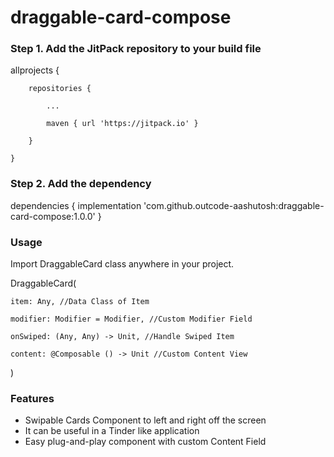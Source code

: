 # draggable-card-compose

### Step 1. Add the JitPack repository to your build file

allprojects {

		repositories {
  
			...
   
			maven { url 'https://jitpack.io' }
   
		}
  
	}
	
	
### Step 2. Add the dependency

dependencies {
	        implementation 'com.github.outcode-aashutosh:draggable-card-compose:1.0.0'
}


### Usage

Import DraggableCard class anywhere in your project.


DraggableCard(

    item: Any, //Data Class of Item
    
    modifier: Modifier = Modifier, //Custom Modifier Field
    
    onSwiped: (Any, Any) -> Unit, //Handle Swiped Item
    
    content: @Composable () -> Unit //Custom Content View
    
)


### Features

- Swipable Cards Component to left and right off the screen
- It can be useful in a Tinder like application
- Easy plug-and-play component with custom Content Field


